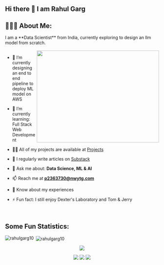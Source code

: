 ## Hi there 👋 I am Rahul Garg

<h2 align="left">👨🏻‍💻 About Me:</h2>
I am a **Data Scientist** from India, currently exploring to design an llm model from scratch.
<br></br>
<img align="right" src="https://media0.giphy.com/media/v1.Y2lkPTc5MGI3NjExMjllYWM0YXV0MTdzZTY5bmkyMmZnbGFjZ213ZnB2bnQ1MXFrMzVycyZlcD12MV9pbnRlcm5hbF9naWZfYnlfaWQmY3Q9Zw/JWuBH9rCO2uZuHBFpm/giphy.gif" width="400" height="300"> 

<p align="left">

- 🔭 I’m currently designing an end to end pipeline to deploy ML model on AWS
  
- 🌱 I’m currently learning: Full Stack Web Development

- 👨‍💻 All of my projects are available at [Projects](https://github.com/RahulGarg10)

- 📝 I regularly write articles on [Substack]()

- 💬 Ask me about: **Data Science, ML & AI**

- 📫 Reach me at **p2363730@nwytg.com**

- 📄 Know about my experiences <!--[ktktyk](ktktyk)-->

- ⚡ Fun fact: I still enjoy Dexter's Laboratory and Tom & Jerry
</p>
<br>
<h2>Some Fun Statistics:</h2>

<p><img align="left" src="https://github-readme-stats.vercel.app/api/top-langs?username=rahulgarg10&show_icons=true&locale=en&layout=compact" alt="rahulgarg10" /></p>

<p>&nbsp;<img align="center" src="https://github-readme-stats.vercel.app/api?username=rahulgarg10&show_icons=true&locale=en" alt="rahulgarg10" /></p>

<div align="center">


![](https://github-readme-streak-stats.herokuapp.com/?user=RahulGarg10)

<!--<img src="https://activity-graph.herokuapp.com/graph?username=RahulGarg10&theme=react-dark&bg_color=20232a&hide_border=true" width="100%">-->

![](https://github-profile-summary-cards.vercel.app/api/cards/profile-details?username=RahulGarg10&theme=dracula)
![](https://github-profile-summary-cards.vercel.app/api/cards/repos-per-language?username=RahulGarg10&theme=dracula)
![](https://github-profile-summary-cards.vercel.app/api/cards/most-commit-language?username=RahulGarg10&theme=dracula)

</div>




